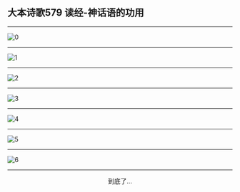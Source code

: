 
## 大本诗歌579 读经-神话语的功用
        
<div id="aplayer0"></div>

---

<img alt="0" data-original="/data/d0578/0">

---

<img alt="1" data-original="/data/d0578/1">

---

<img alt="2" data-original="/data/d0578/2">

---

<img alt="3" data-original="/data/d0578/3">

---

<img alt="4" data-original="/data/d0578/4">

---

<img alt="5" data-original="/data/d0578/5">

---

<img alt="6" data-original="/data/d0578/6">

---

<p style="text-align: center">到底了...</p>

<script src="/js/dist-view.js"></script>

<script>
MAIN.id = 'd0578';
        
const ap0 = new APlayer({
    container: document.getElementById('aplayer0'),
    volume: 1,
    loop: 'none',
    preload: 'none',
    audio: [{
        name: '大本诗歌579.mp3',
        artist: '大本诗歌',
        url: 'https://res.wx.qq.com/voice/getvoice?mediaid=MzI0NTk3MDM5M18yMjQ3NDk0Nzk0',
        cover: '/favicon'
    }]
});
</script>
